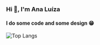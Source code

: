 ### Hi 🤠, I'm Ana Luíza
#### I do some code and some design 😁

![Top Langs](https://github-readme-stats.vercel.app/api/top-langs/?username=analuztx&hide=javascript,css,scss,html&theme=tokyonight)

<!--
**analuztx/analuztx** is a ✨ _special_ ✨ repository because its `README.md` (this file) appears on your GitHub profile.

Here are some ideas to get you started:

- 🔭 I’m currently working on ...
- 🌱 I’m currently learning ...
- 👯 I’m looking to collaborate on ...
- 🤔 I’m looking for help with ...
- 💬 Ask me about ...
- 📫 How to reach me: ...
- 😄 Pronouns: ...
- ⚡ Fun fact: ...
-->
